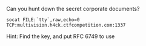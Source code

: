 Can you hunt down the secret corporate documents? 

```
socat FILE:`tty`,raw,echo=0 TCP:multivision.h4ck.ctfcompetition.com:1337
```

Hint: Find the key, and put RFC 6749 to use 